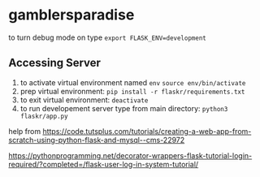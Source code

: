 # gamblersparadise
to turn debug mode on type `export FLASK_ENV=development` <br />

## Accessing Server
1) to activate virtual environment named `env` `source env/bin/activate` <br />
2) prep virtual environment: `pip install -r flaskr/requirements.txt` <br />
3) to exit virtual environment: `deactivate` <br />
4) to run developement server type from main directory: `python3 flaskr/app.py` <br />









help from https://code.tutsplus.com/tutorials/creating-a-web-app-from-scratch-using-python-flask-and-mysql--cms-22972

https://pythonprogramming.net/decorator-wrappers-flask-tutorial-login-required/?completed=/flask-user-log-in-system-tutorial/

